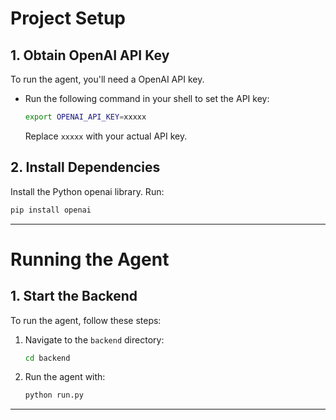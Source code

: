 # Project Setup

## 1. Obtain OpenAI API Key

To run the agent, you'll need a OpenAI API key.

- Run the following command in your shell to set the API key:

  ```bash
  export OPENAI_API_KEY=xxxxx
  ```

  Replace `xxxxx` with your actual API key.

## 2. Install Dependencies

Install the Python openai library. Run:

  ```bash
  pip install openai
  ```

---

# Running the Agent

## 1. Start the Backend

To run the agent, follow these steps:

1. Navigate to the `backend` directory:

   ```bash
   cd backend
   ```

2. Run the agent with:

   ```bash
   python run.py
   ```

---